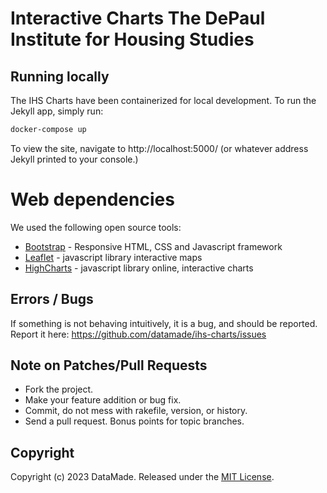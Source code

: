 # Interactive Charts The DePaul Institute for Housing Studies

## Running locally

The IHS Charts have been containerized for local development. To run the Jekyll app,
simply run:

```bash
docker-compose up
```

To view the site, navigate to http://localhost:5000/ (or whatever address Jekyll printed to your console.)

# Web dependencies
We used the following open source tools:

* [Bootstrap](http://getbootstrap.com/) - Responsive HTML, CSS and Javascript framework
* [Leaflet](http://leafletjs.com/) - javascript library interactive maps
* [HighCharts](http://www.highcharts.com/) - javascript library online, interactive charts

## Errors / Bugs

If something is not behaving intuitively, it is a bug, and should be reported.
Report it here: https://github.com/datamade/ihs-charts/issues

## Note on Patches/Pull Requests
 
* Fork the project.
* Make your feature addition or bug fix.
* Commit, do not mess with rakefile, version, or history.
* Send a pull request. Bonus points for topic branches.

## Copyright

Copyright (c) 2023 DataMade. Released under the [MIT License](https://github.com/datamade/ihs-charts/blob/master/LICENSE).
